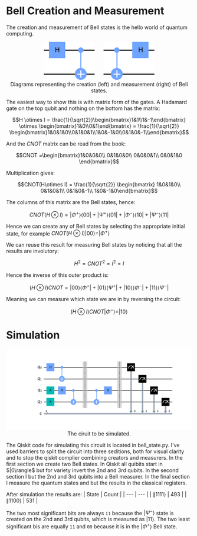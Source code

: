 <!-- Copyright 2023 Kieran W Harvie. All rights reserved. -->

# Bell Creation and Measurement
The creation and measurement of Bell states is the hello world of quantum computing.
<p align="center">
	<img src="create.png" alt="ciruit diagram of bell state creation"/>
	&nbsp;&nbsp;&nbsp;&nbsp;
	<img src="measure.png" alt="ciruit diagram of bell state measurement"/>
	<br/>
	Diagrams representing the creation (left) and measurement (right) of Bell states.
</p>
The easiest way to show this is with matrix form of the gates.
A Hadamard gate on the top qubit and nothing on the bottom has the matrix:

```math
H \otimes I = \frac{1}{\sqrt{2}}\begin{bmatrix}1&1\\1&-1\end{bmatrix} \otimes
\begin{bmatrix}1&0\\0&1\end{bmatrix} = \frac{1}{\sqrt{2}} 
\begin{bmatrix}1&0&1&0\\0&1&0&1\\1&0&-1&0\\0&1&0&-1\\\end{bmatrix}
```
And the $CNOT$ matrix can be read from the book:

```math
CNOT =\begin{bmatrix}1&0&0&0\\
0&1&0&0\\
0&0&0&1\\
0&0&1&0 \end{bmatrix}
```
Multiplication gives:

```math
CNOT(H\otimes I) = \frac{1}{\sqrt{2}}
\begin{bmatrix} 1&0&1&0\\ 0&1&0&1\\ 0&1&0&-1\\ 1&0&-1&0\end{bmatrix}
```
The columns of this matrix are the Bell states, hence:

```math
CNOT(H\otimes I) = |\Phi^+\rangle\langle 00 | + |\Psi^+\rangle\langle 01| + |\Phi^-\rangle\langle 10| + |\Psi^-\rangle\langle 11 |
```
Hence we can create any of Bell states by selecting the appropriate initial state,
for example $CNOT(H\otimes I)|00\rangle = |\Phi^+\rangle$

We can reuse this result for measuring Bell states by noticing that all the results are involutory:
```math
H^2=CNOT^2=I^2=I
```
Hence the inverse of this outer product is:
```math
(H\otimes I)CNOT = |00\rangle\langle \Phi^+| + |01\rangle\langle \Psi^+| + |10\rangle\langle \Phi^-| + |11\rangle\langle \Psi^-|
```
Meaning we can measure which state we are in by reversing the circuit:
```math
(H\otimes I)CNOT|\Phi^-\rangle = |10\rangle
```

# Simulation
<p align="center">
	<img src="circuit.png" alt="ciruit diagram including bell state creation and measurement"/>
	<br/>
	The ciruit to be simulated.
</p>
The Qiskit code for simulating this circuit is located in bell_state.py.
I've used barriers to split the circuit into three seditions, both for visual clarity and to stop the qiskit complier combining creators and measurers.
In the first section we create two Bell states.
In Qiskit all quibits start in $|0\rangle$ but for variety invert the 2nd and 3rd qubits.
In the second section I but the 2nd and 3rd qubits into a Bell measurer. 
In the final section I measure the quantum states and but the results in the classical registers.

After simulation the results are:
| State | Count |
| --- | --- |
| $\|1111\rangle$ | 493 |
| $\|1100\rangle$ | 531 |

The two most significant bits are always ``11`` because the $|\Psi^-\rangle$ state is created on the 2nd and 3rd qubits, which is measured as $|11\rangle$.
The two least significant bis are equally ``11`` and ``00`` because it is in the $|\Phi^+\rangle$ Bell state.
